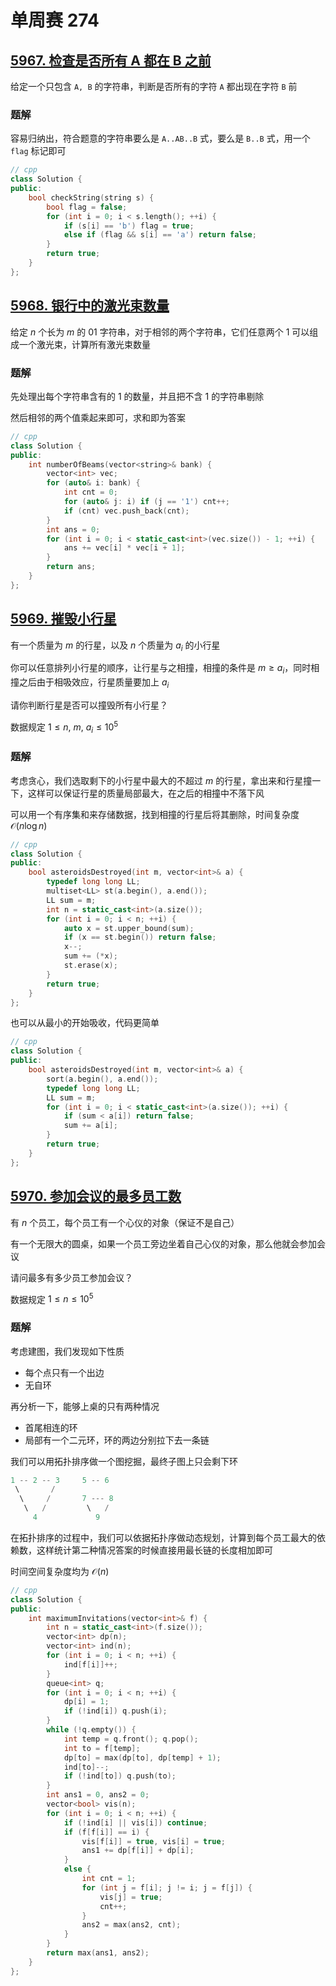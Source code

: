 # 单周赛 274

## [5967. 检查是否所有 A 都在 B 之前](https://leetcode-cn.com/problems/check-if-all-as-appears-before-all-bs/)

给定一个只包含 ```A, B``` 的字符串，判断是否所有的字符 ```A``` 都出现在字符 ```B``` 前

### 题解

容易归纳出，符合题意的字符串要么是 ```A..AB..B``` 式，要么是 ```B..B``` 式，用一个 ```flag``` 标记即可

```cpp
// cpp
class Solution {
public:
    bool checkString(string s) {
        bool flag = false;
        for (int i = 0; i < s.length(); ++i) {
            if (s[i] == 'b') flag = true;
            else if (flag && s[i] == 'a') return false;
        }
        return true;
    }
};
```

## [5968. 银行中的激光束数量](https://leetcode-cn.com/problems/number-of-laser-beams-in-a-bank/)

给定 $n$ 个长为 $m$ 的 $01$ 字符串，对于相邻的两个字符串，它们任意两个 $1$ 可以组成一个激光束，计算所有激光束数量

### 题解

先处理出每个字符串含有的 $1$ 的数量，并且把不含 $1$ 的字符串剔除

然后相邻的两个值乘起来即可，求和即为答案

```cpp
// cpp
class Solution {
public:
    int numberOfBeams(vector<string>& bank) {
        vector<int> vec;
        for (auto& i: bank) {
            int cnt = 0;
            for (auto& j: i) if (j == '1') cnt++;
            if (cnt) vec.push_back(cnt);
        }
        int ans = 0;
        for (int i = 0; i < static_cast<int>(vec.size()) - 1; ++i) {
            ans += vec[i] * vec[i + 1];
        }
        return ans;
    }
};
```

## [5969. 摧毁小行星](https://leetcode-cn.com/problems/destroying-asteroids/)

有一个质量为 $m$ 的行星，以及 $n$ 个质量为 $a_{i}$ 的小行星

你可以任意排列小行星的顺序，让行星与之相撞，相撞的条件是 $m\geq a_{i}$，同时相撞之后由于相吸效应，行星质量要加上 $a_{i}$

请你判断行星是否可以撞毁所有小行星？

数据规定 $1\leq n,\ m,\ a_{i}\leq 10^5$

### 题解

考虑贪心，我们选取剩下的小行星中最大的不超过 $m$ 的行星，拿出来和行星撞一下，这样可以保证行星的质量局部最大，在之后的相撞中不落下风

可以用一个有序集和来存储数据，找到相撞的行星后将其删除，时间复杂度 $\mathcal{O}(n\log n)$

```cpp
// cpp
class Solution {
public:
    bool asteroidsDestroyed(int m, vector<int>& a) {
        typedef long long LL;
        multiset<LL> st(a.begin(), a.end());
        LL sum = m;
        int n = static_cast<int>(a.size());
        for (int i = 0; i < n; ++i) {
            auto x = st.upper_bound(sum);
            if (x == st.begin()) return false;
            x--;
            sum += (*x);
            st.erase(x);
        }
        return true;
    }
};
```

也可以从最小的开始吸收，代码更简单

```cpp
// cpp
class Solution {
public:
    bool asteroidsDestroyed(int m, vector<int>& a) {
        sort(a.begin(), a.end());
        typedef long long LL;
        LL sum = m;
        for (int i = 0; i < static_cast<int>(a.size()); ++i) {
            if (sum < a[i]) return false;
            sum += a[i];
        }
        return true;
    }
};
```

## [5970. 参加会议的最多员工数](https://leetcode-cn.com/problems/maximum-employees-to-be-invited-to-a-meeting/)

有 $n$ 个员工，每个员工有一个心仪的对象（保证不是自己）

有一个无限大的圆桌，如果一个员工旁边坐着自己心仪的对象，那么他就会参加会议

请问最多有多少员工参加会议？

数据规定 $1\leq n\leq 10^5$

### 题解

考虑建图，我们发现如下性质

- 每个点只有一个出边
- 无自环

再分析一下，能够上桌的只有两种情况

- 首尾相连的环
- 局部有一个二元环，环的两边分别拉下去一条链

我们可以用拓扑排序做一个图挖掘，最终子图上只会剩下环

```cpp
1 -- 2 -- 3     5 -- 6
 \       /
  \     /       7 --- 8
   \   /         \   /
     4             9
```

在拓扑排序的过程中，我们可以依据拓扑序做动态规划，计算到每个员工最大的依赖数，这样统计第二种情况答案的时候直接用最长链的长度相加即可

时间空间复杂度均为 $\mathcal{O}(n)$

```cpp
// cpp
class Solution {
public:
    int maximumInvitations(vector<int>& f) {
        int n = static_cast<int>(f.size());
        vector<int> dp(n);
        vector<int> ind(n);
        for (int i = 0; i < n; ++i) {
            ind[f[i]]++;
        }
        queue<int> q;
        for (int i = 0; i < n; ++i) {
            dp[i] = 1;
            if (!ind[i]) q.push(i);
        }
        while (!q.empty()) {
            int temp = q.front(); q.pop();
            int to = f[temp];
            dp[to] = max(dp[to], dp[temp] + 1);
            ind[to]--;
            if (!ind[to]) q.push(to);
        }
        int ans1 = 0, ans2 = 0;
        vector<bool> vis(n);
        for (int i = 0; i < n; ++i) {
            if (!ind[i] || vis[i]) continue;
            if (f[f[i]] == i) {
                vis[f[i]] = true, vis[i] = true;
                ans1 += dp[f[i]] + dp[i];
            }
            else {
                int cnt = 1;
                for (int j = f[i]; j != i; j = f[j]) {
                    vis[j] = true;
                    cnt++;
                }
                ans2 = max(ans2, cnt);
            }
        }
        return max(ans1, ans2);
    }
};
```